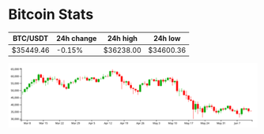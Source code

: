 # Bitcoin Stats

BTC/USDT|24h change|24h high|24h low|
|---|---|---|---|
|$35449.46|-0.15%|$36238.00|$34600.36|

<img src="./chart.svg">
